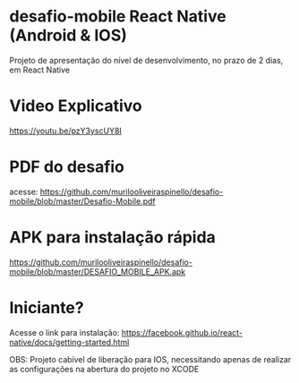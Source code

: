 # desafio-mobile React Native (Android & IOS)
Projeto de apresentação do nível de desenvolvimento, no prazo de 2 dias, em React Native

# Video Explicativo
https://youtu.be/pzY3yscUY8I

# PDF do desafio
acesse: https://github.com/murilooliveiraspinello/desafio-mobile/blob/master/Desafio-Mobile.pdf

# APK para instalação rápida
https://github.com/murilooliveiraspinello/desafio-mobile/blob/master/DESAFIO_MOBILE_APK.apk


# Iniciante?
Acesse o link para instalação: https://facebook.github.io/react-native/docs/getting-started.html


OBS: Projeto cabível de liberação para IOS, necessitando apenas de realizar as configurações na abertura do projeto no XCODE
